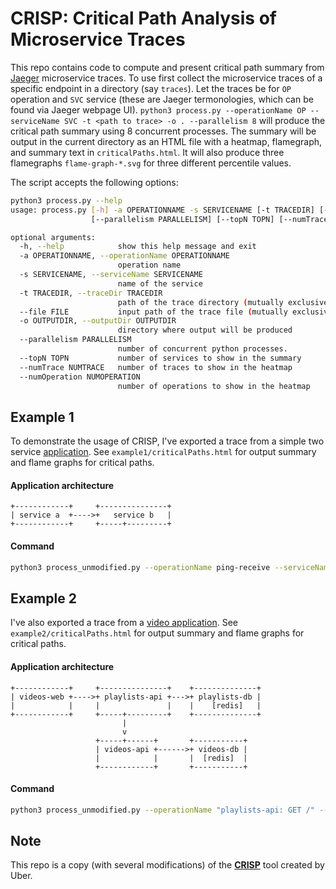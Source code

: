 # CRISP: Critical Path Analysis of Microservice Traces

This repo contains code to compute and present critical path summary from [Jaeger](https://github.com/jaegertracing/jaeger) microservice traces.
To use first collect the microservice traces of a specific endpoint in a directory (say `traces`).
Let the traces be for `OP` operation and `SVC` service (these are Jaeger termonologies, which can be found via Jaeger webpage UI).
`python3 process.py --operationName OP --serviceName SVC -t <path to trace> -o . --parallelism 8` will produce the critical path summary using 8 concurrent processes. 
The summary will be output in the current directory as an HTML file with a heatmap, flamegraph, and summary text in `criticalPaths.html`.
It will also produce three flamegraphs `flame-graph-*.svg` for three different percentile values.

The script accepts the following options:

```bash
python3 process.py --help
usage: process.py [-h] -a OPERATIONNAME -s SERVICENAME [-t TRACEDIR] [--file FILE] -o OUTPUTDIR
                  [--parallelism PARALLELISM] [--topN TOPN] [--numTrace NUMTRACE] [--numOperation NUMOPERATION]

optional arguments:
  -h, --help            show this help message and exit
  -a OPERATIONNAME, --operationName OPERATIONNAME
                        operation name
  -s SERVICENAME, --serviceName SERVICENAME
                        name of the service
  -t TRACEDIR, --traceDir TRACEDIR
                        path of the trace directory (mutually exclusive with --file)
  --file FILE           input path of the trace file (mutually exclusivbe with --traceDir)
  -o OUTPUTDIR, --outputDir OUTPUTDIR
                        directory where output will be produced
  --parallelism PARALLELISM
                        number of concurrent python processes.
  --topN TOPN           number of services to show in the summary
  --numTrace NUMTRACE   number of traces to show in the heatmap
  --numOperation NUMOPERATION
                        number of operations to show in the heatmap
```

## Example 1 
To demonstrate the usage of CRISP, I've exported a trace from a simple two service [application](https://github.com/albertteoh/jaeger-go-example). See `example1/criticalPaths.html` for output summary and flame graphs for critical paths.

#### Application architecture
```
+------------+     +---------------+   
| service a  +---->+   service b   | 
+------------+     +-----+---------+   

```

#### Command
```bash
python3 process_unmodified.py --operationName ping-receive --serviceName service-a -t ./example1 -o ./example1 --parallelism 1 --rootTrace
```

## Example 2
I've also exported a trace from a [video application](https://github.com/marcel-dempers/docker-development-youtube-series/tree/master/tracing). See `example2/criticalPaths.html` for output summary and flame graphs for critical paths.

#### Application architecture
```
+------------+     +---------------+    +--------------+
| videos-web +---->+ playlists-api +--->+ playlists-db |
|            |     |               |    |    [redis]   |
+------------+     +-----+---------+    +--------------+
                         |
                         v
                   +-----+------+       +-----------+
                   | videos-api +------>+ videos-db |
                   |            |       |  [redis]  |
                   +------------+       +-----------+

```
#### Command
```bash
python3 process_unmodified.py --operationName "playlists-api: GET /" --serviceName playlists-api -t ./example2 -o ./example2 --parallelism 8 --rootTrace
```


## Note
This repo is a copy (with several modifications) of the [**CRISP**](https://github.com/uber-research/CRISP) tool created by Uber. 